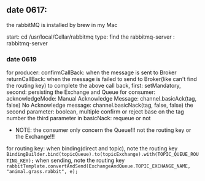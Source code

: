 ## date 0617:

the rabbitMQ is installed by brew in my Mac

start: cd /usr/local/Cellar/rabbitmq
type: find the rabbitmq-server
: rabbitmq-server


### date 0619
for producer:
confirmCallBack: when the message is sent to Broker
returnCallBack:  when the message is failed to send to Broker(like can't find the routing key)
  to complete the above call back, first: setMandatory, second: persisting the Exchange and Queue
for consumer:
acknowledgeMode: Manual
 Acknowledge Message: channel.basicAck(tag, false)
 No Acknowledge message: channel.basicNack(tag, false, false)
    the second parameter: boolean, multiple confirm or reject base on the tag number
    the third parameter in basicNack: requeue or not

* NOTE: the consumer only concern the Queue!!! not the routing key or the Exchange!!!

for routing key:
 when binding(direct and topic), note the routing key
    ````
    BindingBuilder.bind(topicQueue).to(topicExchange).with(TOPIC_QUEUE_ROUTING_KEY);
    ````
 when sending, note the routing key 
    ````
    rabbitTemplate.convertAndSend(ExchangeAndQueue.TOPIC_EXCHANGE_NAME, "animal.grass.rabbit", e);
    ````

  